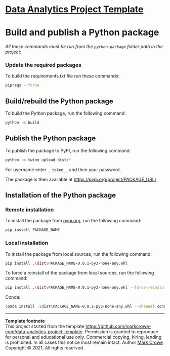 # [Data Analytics Project Template](./../../../)

# Build and publish a Python package

*All these commands must be run from the `python-package` folder path in the project:*

### Update the required packages
To build the requirements.txt file run these commands:
```bash
pipreqs --force
```

## Build/rebuild the Python package
To build the Python package, run the following command:
```bash
python -m build
```

## Publish the Python package
To publish the package to PyPI, run the following command:
```bash
python -m twine upload dist/*
```
For username enter `__token__` and then your password.  

The package is then available at <https://pypi.org/project/PACKAGE_URL/>

## Installation of the Python package

### Remote installation

To install the package from [pypi.org](https://pypi.org), run the following command:

```bash
pip install PACKAGE_NAME
```

### Local installation
To install the package from local sources, run the following command:

```bash
pip install .\dist\PACKAGE_NAME-0.0.1-py3-none-any.whl
```

To force a reinstall of the package from local sources, run the following command:

```bash
pip install .\dist\PACKAGE_NAME-0.0.1-py3-none-any.whl --force-reinstall
```

Conda:  
```bash
conda install .\dist\PACKAGE_NAME-0.0.1-py3-none-any.whl --channel conda-forge
```

---
**Template footnote**  
This project started from the template <https://github.com/markcrowe-com/data-analytics-project-template>. Permission is granted to reproduce for personal and educational use only. Commercial copying, hiring, lending is prohibited. In all cases this notice must remain intact. Author [Mark Crowe](https://github.com/markcrowe-com/) Copyright &copy; 2021, All rights reserved.